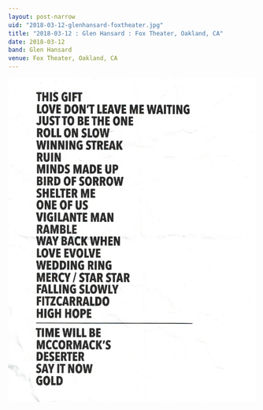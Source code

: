 ```yaml
---
layout: post-narrow
uid: "2018-03-12-glenhansard-foxtheater.jpg"
title: "2018-03-12 : Glen Hansard : Fox Theater, Oakland, CA"
date: 2018-03-12
band: Glen Hansard
venue: Fox Theater, Oakland, CA
---
```


<div class="showcase">
  <img src="/img/2018/03/20180312-GlenHansard-FoxTheater.jpg" alt="2018-03-12-glenhansard-foxtheater.jpg">
</div>
